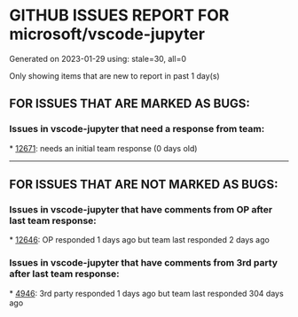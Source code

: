 
# GITHUB ISSUES REPORT FOR microsoft/vscode-jupyter


Generated on 2023-01-29 using: stale=30, all=0


Only showing items that are new to report in past 1 day(s)


## FOR ISSUES THAT ARE MARKED AS BUGS:


### Issues in vscode-jupyter that need a response from team:


\* [12671](https://github.com/microsoft/vscode-jupyter/issues/12671 "IPython.display.Audio autoplay not working"): needs an initial team response (0 days old)

---

## FOR ISSUES THAT ARE NOT MARKED AS BUGS:


### Issues in vscode-jupyter that have comments from OP after last team response:


\* [12646](https://github.com/microsoft/vscode-jupyter/issues/12646 "Detected project namespace not in sync if notebook is not in root folder"): OP responded 1 days ago but team last responded 2 days ago

### Issues in vscode-jupyter that have comments from 3rd party after last team response:


\* [4946](https://github.com/microsoft/vscode-jupyter/issues/4946 "[Suggestion] Add for Jupyter Notebook's Python Markdown"): 3rd party responded 1 days ago but team last responded 304 days ago

